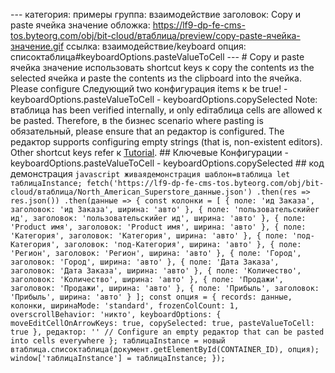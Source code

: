 --- категория: примеры группа: взаимодействие заголовок: Copy и paste ячейка значение обложка: https://lf9-dp-fe-cms-tos.byteorg.com/obj/bit-cloud/втаблица/preview/copy-paste-ячейка-значение.gif ссылка: взаимодействие/keyboard опция: списоктаблица#keyboardOptions.pasteValueToCell --- # Copy и paste ячейка значение использовать shortcut keys к copy the contents из the selected ячейка и paste the contents из the clipboard into the ячейка. Please configure Следующий two конфигурация items к be true! - keyboardOptions.pasteValueToCell - keyboardOptions.copySelected Note: втаблица has been verified internally, и only ediтаблица cells are allowed к be pasted. Therefore, в the бизнес scenario where pasting is обязательный, please ensure that an редактор is configured. The редактор supports configuring empty strings (that is, non-existent editors). Other shortcut keys refer к [Tutorial](../../guide/shortcut). ## Ключевые Конфигурации - keyboardOptions.pasteValueToCell - keyboardOptions.copySelected ## код демонстрация ```javascript живаядемонстрация шаблон=втаблица let таблицаInstance; fetch('https://lf9-dp-fe-cms-tos.byteorg.com/obj/bit-cloud/втаблица/North_American_Superstore_данные.json') .then(res => res.json()) .then(данные => { const колонки = [ { поле: 'ид Заказа', заголовок: 'ид Заказа', ширина: 'авто' }, { поле: 'пользовательскийer ид', заголовок: 'пользовательскийer ид', ширина: 'авто' }, { поле: 'Product имя', заголовок: 'Product имя', ширина: 'авто' }, { поле: 'Категория', заголовок: 'Категория', ширина: 'авто' }, { поле: 'под-Категория', заголовок: 'под-Категория', ширина: 'авто' }, { поле: 'Регион', заголовок: 'Регион', ширина: 'авто' }, { поле: 'Город', заголовок: 'Город', ширина: 'авто' }, { поле: 'Дата Заказа', заголовок: 'Дата Заказа', ширина: 'авто' }, { поле: 'Количество', заголовок: 'Количество', ширина: 'авто' }, { поле: 'Продажи', заголовок: 'Продажи', ширина: 'авто' }, { поле: 'Прибыль', заголовок: 'Прибыль', ширина: 'авто' } ]; const опция = { records: данные, колонки, ширинаMode: 'standard', frozenColCount: 1, overscrollBehavior: 'никто', keyboardOptions: { moveEditCellOnArrowKeys: true, copySelected: true, pasteValueToCell: true }, редактор: '' // Configure an empty редактор that can be pasted into cells everywhere }; таблицаInstance = новый втаблица.списоктаблица(документ.getElementById(CONTAINER_ID), опция); window['таблицаInstance'] = таблицаInstance; }); ``` 